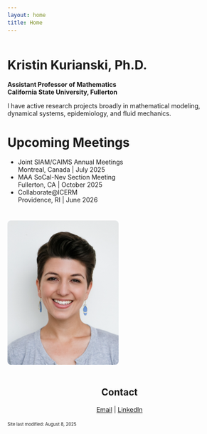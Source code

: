 ```yaml
---
layout: home
title: Home
---
```

<div style="display: flex; align-items: flex-start; gap: 1.5rem; flex-wrap: wrap;">
  <div style="flex: 1; min-width: 250px;">
    <h1>Kristin Kurianski, Ph.D.</h1>
    <p><strong>Assistant Professor of Mathematics<br />
    California State University, Fullerton</strong></p>
    <p>I have active research projects broadly in mathematical modeling, dynamical systems, epidemiology, and fluid mechanics.</p>
    <h1>Upcoming Meetings</h1>
    <ul>
      <li>
        Joint SIAM/CAIMS Annual Meetings<br />Montreal, Canada | July 2025
      </li>
      <li>
        MAA SoCal-Nev Section Meeting<br />Fullerton, CA | October 2025
      </li>
      <li>
        Collaborate@ICERM<br />Providence, RI | June 2026
      </li>
    </ul>
  </div>
  <div style="flex: 0 0 250px; align-self: flex-start;">
    <img src="/images/2022_0Kurianski_headshot.png" alt="Kristin Kurianski headshot" style="max-width: 100%; border-radius: 8px; margin-top: 0;" />
  </div>
</div>
<br />

<h2 style="text-align:center;">Contact</h2>
<div style="text-align:center;">
  <a href="mailto:kkurianski@fullerton.edu">Email</a> | 
  <a href="https://www.linkedin.com/in/kristin-kurianski">LinkedIn</a>
</div>

<p><sup><sub>Site last modified: August 8, 2025</sub></sup></p>
